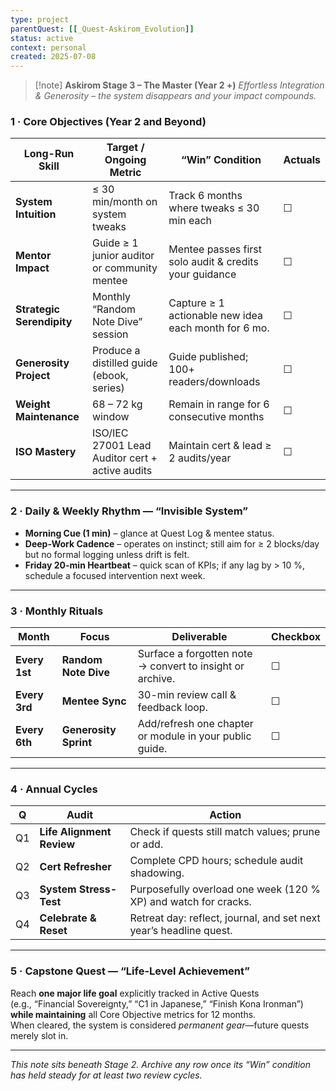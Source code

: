 ```yaml
---
type: project
parentQuest: [[_Quest-Askirom_Evolution]]
status: active
context: personal
created: 2025-07-08
---
```


> [!note] **Askirom Stage 3 – The Master (Year 2 +)**
> *Effortless Integration & Generosity – the system disappears and your impact compounds.*

### 1 · Core Objectives (Year 2 and Beyond)

| Long-Run Skill | Target / Ongoing Metric | “Win” Condition | **Actuals** |
|----------------|------------------------|-----------------|-------------|
| **System Intuition** | ≤ 30 min/month on system tweaks | Track 6 months where tweaks ≤ 30 min each | ☐ |
| **Mentor Impact** | Guide ≥ 1 junior auditor or community mentee | Mentee passes first solo audit & credits your guidance | ☐ |
| **Strategic Serendipity** | Monthly “Random Note Dive” session | Capture ≥ 1 actionable new idea each month for 6 mo. | ☐ |
| **Generosity Project** | Produce a distilled guide (ebook, series) | Guide published; 100+ readers/downloads | ☐ |
| **Weight Maintenance** | 68 – 72 kg window | Remain in range for 6 consecutive months | ☐ |
| **ISO Mastery** | ISO/IEC 27001 Lead Auditor cert + active audits | Maintain cert & lead ≥ 2 audits/year | ☐ |

---

### 2 · Daily & Weekly Rhythm — “Invisible System”

- **Morning Cue (1 min)** – glance at Quest Log & mentee status.  
- **Deep-Work Cadence** – operates on instinct; still aim for ≥ 2 blocks/day but no formal logging unless drift is felt.  
- **Friday 20-min Heartbeat** – quick scan of KPIs; if any lag by > 10 %, schedule a focused intervention next week.

---

### 3 · Monthly Rituals

| Month | Focus | Deliverable | Checkbox |
|-------|-------|-------------|----------|
| **Every 1st** | **Random Note Dive** | Surface a forgotten note → convert to insight or archive. | ☐ |
| **Every 3rd** | **Mentee Sync** | 30-min review call & feedback loop. | ☐ |
| **Every 6th** | **Generosity Sprint** | Add/refresh one chapter or module in your public guide. | ☐ |

---

### 4 · Annual Cycles

| Q | Audit | Action |
|---|-------|--------|
| Q1 | **Life Alignment Review** | Check if quests still match values; prune or add. |
| Q2 | **Cert Refresher** | Complete CPD hours; schedule audit shadowing. |
| Q3 | **System Stress-Test** | Purposefully overload one week (120 % XP) and watch for cracks. |
| Q4 | **Celebrate & Reset** | Retreat day: reflect, journal, and set next year’s headline quest. |

---

### 5 · Capstone Quest — “Life-Level Achievement”

Reach **one major life goal** explicitly tracked in Active Quests  
(e.g., “Financial Sovereignty,” “C1 in Japanese,” “Finish Kona Ironman”) **while maintaining** all Core Objective metrics for 12 months.  
When cleared, the system is considered *permanent gear*—future quests merely slot in.

---

*This note sits beneath Stage 2. Archive any row once its “Win” condition has held steady for at least two review cycles.*